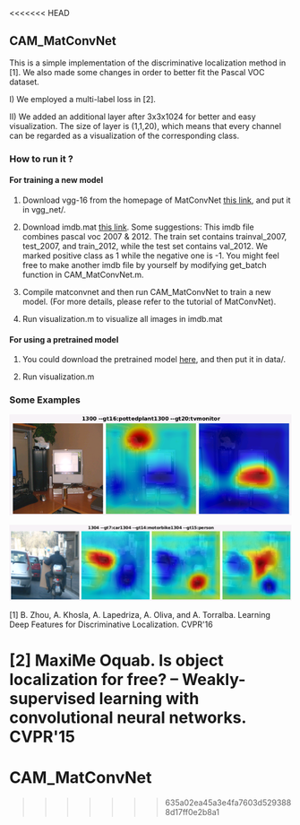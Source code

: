 <<<<<<< HEAD
## CAM_MatConvNet

This is a simple implementation of the discriminative localization method in [1]. We also made some changes in order to better fit the Pascal VOC dataset.

I) We employed a multi-label loss in [2].

II) We added an additional layer after 3x3x1024 for better and easy visualization. The size of layer is (1,1,20), which means that every channel can be regarded as a visualization of the corresponding class.

### How to run it ?
#### For training a new model
1. Download vgg-16 from the homepage of MatConvNet [this link](http://www.vlfeat.org/matconvnet/pretrained/), and put it in vgg_net/.

2. Download imdb.mat [this link](https://mega.nz/#!M1ZggQ6C!YKI-IC0V4tj16Z2aHNRdnW6tCTBrj_VvMP8WEkKYu08
). Some suggestions: This imdb file combines pascal voc 2007 & 2012. The train set contains trainval_2007, test_2007, and train_2012, while the test set contains val_2012. We marked positive class as 1 while the negative one is -1. You might feel free to make another imdb file by yourself by modifying get_batch function in CAM_MatConvNet.m.

3. Compile matconvnet and then run CAM_MatConvNet to train a new model. (For more details, please refer to the tutorial of MatConvNet).

4. Run visualization.m to visualize all images in imdb.mat

#### For using a pretrained model
1. You could download the pretrained model [here](https://mega.nz/#!Zt5wWJAS!w01yhYguupDDgQSLnegoyIZGWG5yDJ0vsGCcaBV2dnc
), and then put it in data/.

2. Run visualization.m

### Some Examples
![ex1](/imgs/ex1.png)

![ex2](/imgs/ex2.png)

[1] B. Zhou, A. Khosla, A. Lapedriza, A. Oliva, and A. Torralba. Learning Deep Features for Discriminative Localization. CVPR'16

[2] MaxiMe Oquab. Is object localization for free? – Weakly-supervised learning with convolutional neural networks. CVPR'15
=======
# CAM_MatConvNet
>>>>>>> 635a02ea45a3e4fa7603d5293888d17ff0e2b8a1
